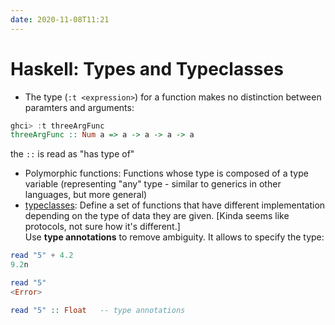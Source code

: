 ```yaml
---
date: 2020-11-08T11:21
---
```


# Haskell: Types and Typeclasses

- The type (`:t <expression>`) for a function makes no distinction between paramters and arguments:

```haskell
ghci> :t threeArgFunc
threeArgFunc :: Num a => a -> a -> a -> a
```

the `::` is read as "has type of"

- Polymorphic functions: Functions whose type is composed of a type variable (representing "any" type - similar to generics in other languages, but more general)
- [typeclasses](http://learnyouahaskell.com/types-and-typeclasses): Define a set of functions that have different implementation depending on the type of data they are given. [Kinda seems like protocols, not sure how it's different.]  
Use **type annotations** to remove ambiguity. It allows to specify the type:
```haskell
read "5" + 4.2
9.2n

read "5"
<Error>

read "5" :: Float   -- type annotations
```


